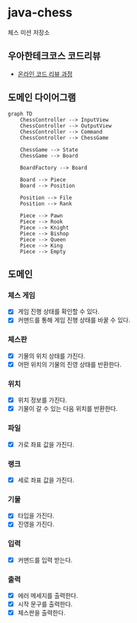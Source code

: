 # java-chess

체스 미션 저장소

## 우아한테크코스 코드리뷰

- [온라인 코드 리뷰 과정](https://github.com/woowacourse/woowacourse-docs/blob/master/maincourse/README.md)

## 도메인 다이어그램

```mermaid
graph TD
    ChessController --> InputView
    ChessController --> OutputView
    ChessController --> Command
    ChessController --> ChessGame

    ChessGame --> State
    ChessGame --> Board
    
    BoardFactory --> Board

    Board --> Piece
    Board --> Position
    
    Position --> File
    Position --> Rank
    
    Piece --> Pawn
    Piece --> Rook
    Piece --> Knight
    Piece --> Bishop
    Piece --> Queen
    Piece --> King
    Piece --> Empty
```

## 도메인

### 체스 게임

- [x] 게임 진행 상태를 확인할 수 있다.
- [x] 커맨드를 통해 게임 진행 상태를 바꿀 수 있다.

### 체스판

- [x] 기물의 위치 상태를 가진다.
- [x] 어떤 위치의 기물의 진영 상태를 반환한다.

### 위치

- [x] 위치 정보를 가진다.
- [x] 기물이 갈 수 있는 다음 위치를 반환한다.

### 파일

- [x] 가로 좌표 값을 가진다.

### 랭크

- [x] 세로 좌표 값을 가진다.

### 기물

- [x] 타입을 가진다.
- [x] 진영을 가진다.

### 입력

- [x] 커맨드를 입력 받는다.

### 출력

- [x] 에러 메세지를 출력한다.
- [x] 시작 문구를 출력한다.
- [x] 체스판을 출력한다.